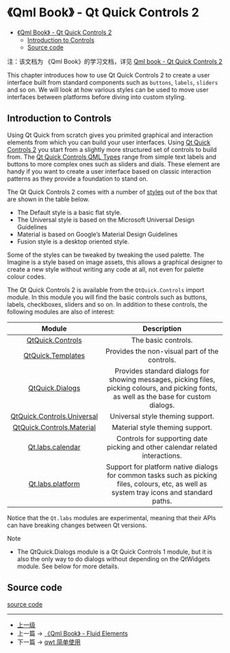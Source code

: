 # 《Qml Book》 - Qt Quick Controls 2


<!-- @import "[TOC]" {cmd="toc" depthFrom=1 depthTo=6 orderedList=false} -->

<!-- code_chunk_output -->

- [《Qml Book》 - Qt Quick Controls 2](#qml-book-qt-quick-controls-2)
  - [Introduction to Controls](#introduction-to-controls)
  - [Source code](#source-code)

<!-- /code_chunk_output -->


注：该文档为 《Qml Book》的学习文档，详见 [Qml book - Qt Quick Controls 2](https://qmlbook.github.io/ch06-controls/controls.html)

This chapter introduces how to use Qt Quick Controls 2 to create a user interface built from standard components such as `buttons`, `labels`, `sliders` and so on. We will look at how various styles can be used to move user interfaces between platforms before diving into custom styling.

## Introduction to Controls

Using Qt Quick from scratch gives you primited graphical and interaction elements from which you can build your user interfaces. Using [Qt Quick Controls 2](https://doc.qt.io/qt-5/qtquickcontrols-index.html) you start from a slightly more structured set of controls to build from. The [Qt Quick Controls QML Types](https://doc.qt.io/qt-5/qtquick-controls2-qmlmodule.html) range from simple text labels and buttons to more complex ones such as sliders and dials. These element are handy if you want to create a user interface based on classic interaction patterns as they provide a foundation to stand on.

The Qt Quick Controls 2 comes with a number of [styles](https://doc.qt.io/qt-5/qtquickcontrols2-styles.html) out of the box that are shown in the table below. 

- The Default style is a basic flat style. 
- The Universal style is based on the Microsoft Universal Design Guidelines
- Material is based on Google’s Material Design Guidelines
- Fusion style is a desktop oriented style.

Some of the styles can be tweaked by tweaking the used palette. The Imagine is a style based on image assets, this allows a graphical designer to create a new style without writing any code at all, not even for palette colour codes.

The Qt Quick Controls 2 is available from the `QtQuick.Controls` import module. In this module you will find the basic controls such as buttons, labels, checkboxes, sliders and so on. In addition to these controls, the following modules are also of interest:

|           Module           	|                                                                 Description                                                                	|
|:--------------------------:	|:------------------------------------------------------------------------------------------------------------------------------------------:	|
|      [QtQuick.Controls](https://doc.qt.io/qt-5/qtquickcontrols-index.html)      	|                                                             The basic controls.                                                            	|
|      [QtQuick.Templates](https://doc.qt.io/qt-5/qtquicktemplates2-index.html)     	|                                                Provides the non-visual part of the controls.                                               	|
|       [QtQuick.Dialogs](https://doc.qt.io/qt-5/qtquickdialogs-index.html)      	| Provides standard dialogs for showing messages, picking files, picking colours, and picking fonts, as well as the base for custom dialogs. 	|
| [QtQuick.Controls.Universal](https://doc.qt.io/qt-5/qtquickcontrols2-universal.html) 	|                                                      Universal style theming support.                                                      	|
|  [QtQuick.Controls.Material](https://doc.qt.io/qt-5/qtquickcontrols2-material.html) 	|                                                       Material style theming support.                                                      	|
|      [Qt.labs.calendar](https://doc.qt.io/qt-5/qtlabscalendar-index.html)      	|                                Controls for supporting date picking and other calendar related interactions.                               	|
|      [Qt.labs.platform](https://doc.qt.io/qt-5/qtlabsplatform-index.html)      	| Support for platform native dialogs for common tasks such as picking files, colours, etc, as well as system tray icons and standard paths. 	|

Notice that the `Qt.labs` modules are experimental, meaning that their APIs can have breaking changes between Qt versions.

Note

- The QtQuick.Dialogs module is a Qt Quick Controls 1 module, but it is also the only way to do dialogs without depending on the QtWidgets module. See below for more details.

## Source code

[source code](https://qmlbook.github.io/assets/ch06-controls-assets.tgz)

---

- [上一级](README.md)
- 上一篇 -> [《Qml Book》 - Fluid Elements](qmlBook_5_FluidElements.md)
- 下一篇 -> [qwt 简单使用](qwt.md)
